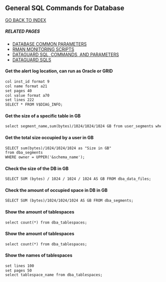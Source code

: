 ## General SQL Commands for Database

[GO BACK TO INDEX](./index.md)  

##### RELATED PAGES
- [DATABASE COMMON PARAMETERS](./index.md)
- [RMAN MONITORING SCRIPTS](./index.md)
- [DATAGUARD SQL, COMMANDS, AND PARAMETERS](./index.md)
- [DATAGUARD SQLS](./index.md)  

#### Get the alert log location, can run as Oracle or GRID
```markdown
col inst_id format 9
col name format a21
set pages 40
col value format a70
set lines 222
SELECT * FROM V$DIAG_INFO;
```

#### Get the size of a specific table in GB
```markdown
select segment_name,sum(bytes)/1024/1024/1024 GB from user_segments where segment_type='TABLE' and segment_name=upper('&TABLE_NAME') group by segment_name;
```

#### Get the total size occupied by a user in GB
```markdown
SELECT sum(bytes)/1024/1024/1024 as "Size in GB"
from dba_segments
WHERE owner = UPPER('&schema_name'); 
```

#### Check the size of the DB in GB
```markdown
SELECT SUM (bytes) / 1024 / 1024 / 1024 AS GB FROM dba_data_files;
```

#### Check the amount of occupied space in DB in GB
```markdown
SELECT SUM (bytes)/1024/1024/1024 AS GB FROM dba_segments;
```

#### Show the amount of tablespaces
```markdown
select count(*) from dba_tablespaces;
```

#### Show the amount of tablespaces
```markdown
select count(*) from dba_tablespaces;
```

#### Show the names of tablespaces
```markdown
set lines 100
set pages 50
select tablespace_name from dba_tablespaces;
```
